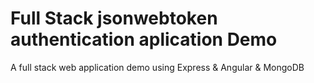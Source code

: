 # Full Stack jsonwebtoken authentication aplication Demo
A full stack web application demo using Express &amp; Angular &amp; MongoDB
